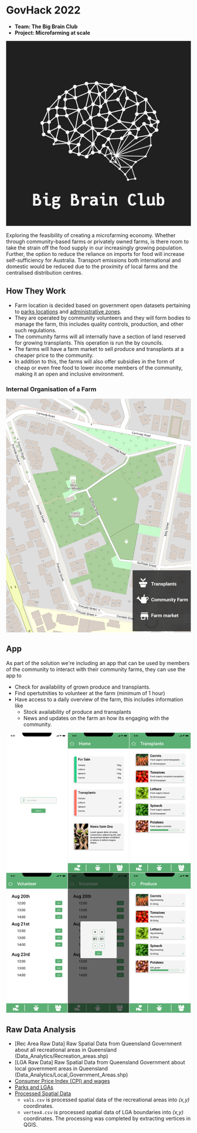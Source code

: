 # GovHack 2022
* **Team: The Big Brain Club**
* **Project: Microfarming at scale**

![](Graphics/Big_Brain_Crest.svg)

Exploring the feasibility of creating a microfarming economy. Whether through community-based farms or privately owned farms, is there room to take the strain off the food supply in our increasingly growing population. Further, the option to reduce the reliance on imports for food will increase self-sufficiency for Australia. Transport emissions both international and domestic would be reduced due to the proximity of local farms and the centralised distribution centres.

## How They Work
* Farm location is decided based on government open datasets pertaining to [parks locations](https://www.data.qld.gov.au/dataset/built-features-queensland-series/resource/8cc4416e-0f0a-445b-9e90-9a1318366fa2) and [administrative zones](https://www.data.qld.gov.au/dataset/local-government-area-boundaries-queensland). 
* They are operated by community volunteers and they will form bodies to manage the farm, this includes quality controls, production, and other such regulations.
* The community farms will all internally have a section of land reserved for growing transplants. This operation is run the by councils.
* The farms will have a farm market to sell produce and transplants at a cheaper price to the community.
* In addition to this, the farms will also offer subsidies in the form of cheap or even free food to lower income members of the community, making it an open and inclusive environment.

### Internal Organisation of a Farm
![](Graphics/Garden_Map.png)

## App
As part of the solution we're including an app that can be used by members of the community to interact with their community farms, they can use the app to 
  * Check for availability of grown produce and transplants.
  * Find opertutnities to volunteer at the farm (minimum of 1 hour)
  * Have access to a daily overview of the farm, this includes information like
    * Stock availability of produce and transplants
    * News and updates on the farm an how its engaging with the community.

![](Graphics/combined.png)

## Raw Data Analysis
* [Rec Area Raw Data] Raw Spatial Data from Queensland Government about all recreational areas in Queensland (Data_Analytics/Recreation_areas.shp)
* [LGA Raw Data] Raw Spatial Data from Queensland Government about local government areas in Queensland (Data_Analytics/Local_Government_Areas.shp)
* [Consumer Price Index (CPI) and wages](Data_Analytics/Data.ipynb)
* [Parks and LGAs](Data_Analytics/ParksToLGA.ipynb)
* [Processed Spatial Data](https://drive.google.com/drive/folders/1IiSZHWv2ENhMNbnsD0aOi2NgwzbNHjbe)
	* `vals.csv` is processed spatial data of the recreational areas into _(x,y)_ coordinates.
	* `vertex4.csv` is processed spatial data of LGA boundaries into _(x,y)_ coordinates. The processing was completed by extracting vertices in QGIS.
